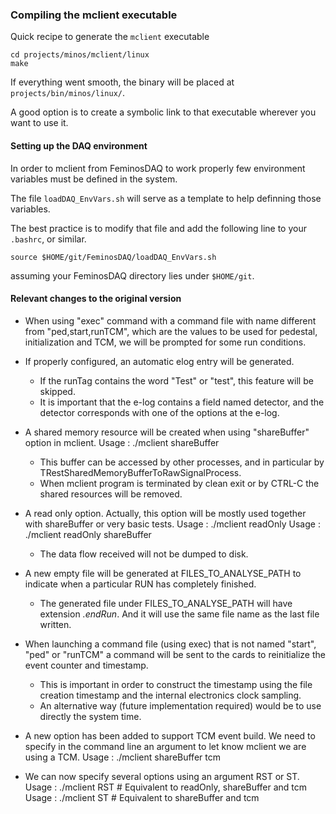 
### Compiling the mclient executable

Quick recipe to generate the `mclient` executable

```
cd projects/minos/mclient/linux
make
```

If everything went smooth, the binary will be placed at `projects/bin/minos/linux/`.

A good option is to create a symbolic link to that executable wherever you want to use it.

#### Setting up the DAQ environment

In order to mclient from FeminosDAQ to work properly few environment variables must be defined in the system. 

The file `loadDAQ_EnvVars.sh` will serve as a template to help definning those variables.

The best practice is to modify that file and add the following line to your `.bashrc`, or similar.

```
source $HOME/git/FeminosDAQ/loadDAQ_EnvVars.sh
```
assuming your FeminosDAQ directory lies under `$HOME/git`.

#### Relevant changes to the original version

* When using "exec" command with a command file with name different from "ped,start,runTCM", which are the values to be used for pedestal, initialization and TCM, we will be prompted for some run conditions.

* If properly configured, an automatic elog entry will be generated.
  * If the runTag contains the word "Test" or "test", this feature will be skipped.
  * It is important that the e-log contains a field named detector, and the detector corresponds with one of the options at the e-log.

* A shared memory resource will be created when using "shareBuffer" option in mclient.
   Usage : ./mclient shareBuffer

   * This buffer can be accessed by other processes, and in particular by TRestSharedMemoryBufferToRawSignalProcess.
   * When mclient program is terminated by clean exit or by CTRL-C the shared resources will be removed.

* A read only option. Actually, this option will be mostly used together with shareBuffer or very basic tests.
   Usage : ./mclient readOnly
   Usage : ./mclient readOnly shareBuffer

   * The data flow received will not be dumped to disk.

* A new empty file will be generated at FILES_TO_ANALYSE_PATH to indicate when a particular RUN has completely finished.

   * The generated file under FILES_TO_ANALYSE_PATH will have extension *.endRun*. And it will use the same file name as the last file written.

* When launching a command file (using exec) that is not named "start", "ped" or "runTCM" a command will be sent to the cards to reinitialize the event counter and timestamp.
   * This is important in order to construct the timestamp using the file creation timestamp and the internal electronics clock sampling.
   * An alternative way (future implementation required) would be to use directly the system time.

* A new option has been added to support TCM event build. We need to specify in the command line an argument to let know mclient we are using a TCM.
  Usage : ./mclient shareBuffer tcm

* We can now specify several options using an argument RST or ST.
  Usage : ./mclient RST # Equivalent to readOnly, shareBuffer and tcm
  Usage : ./mclient ST # Equivalent to shareBuffer and tcm
